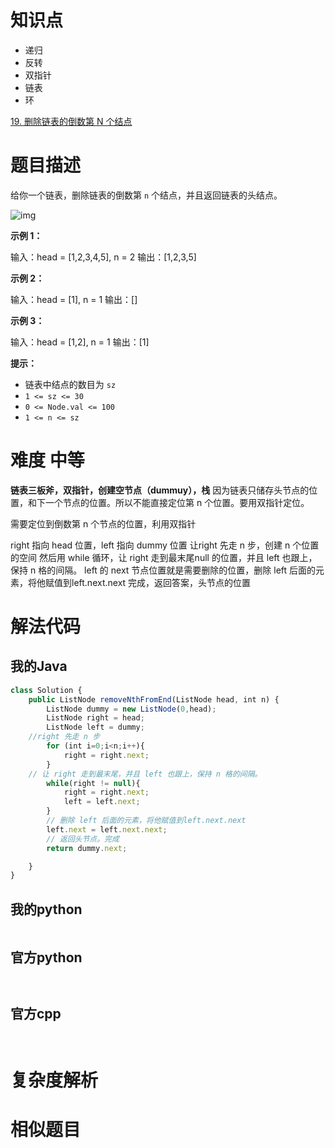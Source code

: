 
# 知识点
- 递归
- 反转
- 双指针
- 链表
- 环

[19. 删除链表的倒数第 N 个结点](https://leetcode.cn/problems/remove-nth-node-from-end-of-list/)



# **题目描述**

给你一个链表，删除链表的倒数第 `n` 个结点，并且返回链表的头结点。

![img](https://superblog-1257126549.cos.ap-guangzhou.myqcloud.com/202306091118068.(null))

**示例 1：**

输入：head = [1,2,3,4,5], n = 2 输出：[1,2,3,5]

**示例 2：**

输入：head = [1], n = 1 输出：[]

**示例 3：**

输入：head = [1,2], n = 1 输出：[1]

**提示：**

- 链表中结点的数目为 `sz`
- `1 <= sz <= 30`
- `0 <= Node.val <= 100`
- `1 <= n <= sz`


# 难度 中等
**链表三板斧，双指针，创建空节点（dummuy），栈**
因为链表只储存头节点的位置，和下一个节点的位置。所以不能直接定位第 n 个位置。要用双指针定位。

需要定位到倒数第 n 个节点的位置，利用双指针

right 指向 head 位置，left 指向 dummy 位置
让right 先走 n 步，创建 n 个位置的空间
然后用 while 循环，让 right 走到最末尾null 的位置，并且 left 也跟上，保持 n 格的间隔。
left 的 next 节点位置就是需要删除的位置，删除 left 后面的元素，将他赋值到left.next.next
完成，返回答案，头节点的位置
# 解法代码

## 我的Java

```js
class Solution {
    public ListNode removeNthFromEnd(ListNode head, int n) {
        ListNode dummy = new ListNode(0,head);
        ListNode right = head;
        ListNode left = dummy;
    //right 先走 n 步
        for (int i=0;i<n;i++){
            right = right.next;
        }
    // 让 right 走到最末尾，并且 left 也跟上，保持 n 格的间隔。
        while(right != null){
            right = right.next;
            left = left.next;
        }
        // 删除 left 后面的元素，将他赋值到left.next.next
        left.next = left.next.next;
        // 返回头节点。完成
        return dummy.next;

    }
}
```


## 我的python
```python


```

## 官方python

```python



```



## 官方cpp

```c



```

# 复杂度解析



# 相似题目

